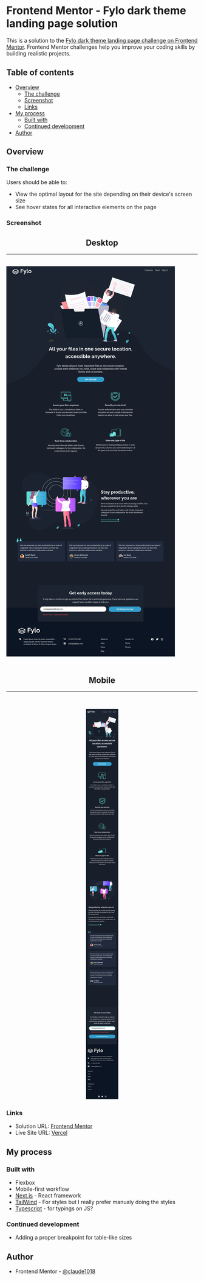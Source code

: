 # Frontend Mentor - Fylo dark theme landing page solution

This is a solution to the [Fylo dark theme landing page challenge on Frontend Mentor](https://www.frontendmentor.io/challenges/fylo-dark-theme-landing-page-5ca5f2d21e82137ec91a50fd). Frontend Mentor challenges help you improve your coding skills by building realistic projects.

## Table of contents

- [Overview](#overview)
  - [The challenge](#the-challenge)
  - [Screenshot](#screenshot)
  - [Links](#links)
- [My process](#my-process)
  - [Built with](#built-with)
  - [Continued development](#continued-development)
- [Author](#author)

## Overview

### The challenge

Users should be able to:

- View the optimal layout for the site depending on their device's screen size
- See hover states for all interactive elements on the page

### Screenshot

<h2 align="center" >Desktop</h2>
<hr>
<br>
<img src="./fd-desktop.png" alt="Screenshot of project in desktop view" >
<br>
<br>
<h2 align="center">Mobile</h2>
<hr>
<br>
<p align='center'>
<img src="./fd-mobile.png" alt="Screenshot of project in mobile view" >
</p>

### Links

- Solution URL: [Frontend Mentor](https://www.frontendmentor.io/solutions/fylo-dark-theme-landing-page-Sk_hIhP7q)
- Live Site URL: [Vercel](https://fylo-landing-page-dark-theme-claude.vercel.app/)

## My process

### Built with

- Flexbox
- Mobile-first workflow
- [Next.js](https://nextjs.org/) - React framework
- [TailWind](https://tailwindcss.com/) - For styles but I really prefer manualy doing the styles
- [Typescript](https://www.typescriptlang.org/) - for typings on JS?

### Continued development

- Adding a proper breakpoint for table-like sizes

## Author

- Frontend Mentor - [@claude1018](https://www.frontendmentor.io/profile/claude1018)
